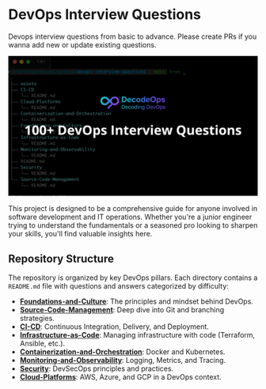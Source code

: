 # DevOps Interview Questions
Devops interview questions from basic to advance. Please create PRs if you wanna add new or update existing questions.

![AWS](assets/interview_questions.png)

This project is designed to be a comprehensive guide for anyone involved in software development and IT operations. Whether you're a junior engineer trying to understand the fundamentals or a seasoned pro looking to sharpen your skills, you'll find valuable insights here.


## Repository Structure

The repository is organized by key DevOps pillars. Each directory contains a `README.md` file with questions and answers categorized by difficulty:

* **<a href= "https://github.com/bhanubokkasam/devops-interview-questions/tree/main/Foundations-and-Culture#foundations-and-culture">Foundations-and-Culture</a>**: The principles and mindset behind DevOps.
* **<a href= "https://github.com/bhanubokkasam/devops-interview-questions/tree/main/Source-Code-Management#source-code-management">Source-Code-Management</a>**: Deep dive into Git and branching strategies.
* **<a href= "https://github.com/bhanubokkasam/devops-interview-questions/tree/main/CI-CD#cicd-continuous-integration-continuous-delivery-continuous-deployment">CI-CD</a>**: Continuous Integration, Delivery, and Deployment.
* **<a href= "https://github.com/bhanubokkasam/devops-interview-questions/tree/main/Infrastructure-as-Code#infrastructure-as-code-iac">Infrastructure-as-Code</a>**: Managing infrastructure with code (Terraform, Ansible, etc.).
* **<a href= "https://github.com/bhanubokkasam/devops-interview-questions/tree/main/Containerization-and-Orchestration#containerization-and-orchestration">Containerization-and-Orchestration</a>**: Docker and Kubernetes.
* **<a href= "https://github.com/bhanubokkasam/devops-interview-questions/tree/main/Monitoring-and-Observability#monitoring-and-observability">Monitoring-and-Observability</a>**: Logging, Metrics, and Tracing.
* **<a href= "https://github.com/bhanubokkasam/devops-interview-questions/tree/main/Security#security-devsecops">Security</a>**: DevSecOps principles and practices.
* **<a href= "https://github.com/bhanubokkasam/devops-interview-questions/tree/main/Cloud-Platforms#cloud-platforms">Cloud-Platforms</a>**: AWS, Azure, and GCP in a DevOps context.